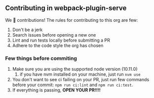 ## Contributing in webpack-plugin-serve

We 💛 contributions! The rules for contributing to this org are few:

1. Don't be a jerk
1. Search issues before opening a new one
1. Lint and run tests locally before submitting a PR
1. Adhere to the code style the org has chosen


### Few things before commiting

1. Make sure you are using the supported node version (10.11.0)
    1. if you have nvm installed on your machine, just run `nvm use` 
1. You don't want to see ci failing on your PR, just run few commands before your commit: `npm run ci:lint` and `npm run ci:test`.
2. If everything is passing, **OPEN YOUR PR!!!!**
